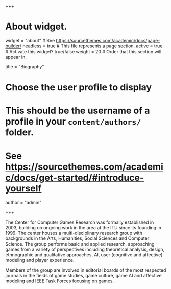+++
# About widget.
widget = "about"  # See https://sourcethemes.com/academic/docs/page-builder/
headless = true  # This file represents a page section.
active = true  # Activate this widget? true/false
weight = 20  # Order that this section will appear in.

title = "Biography"

# Choose the user profile to display
# This should be the username of a profile in your `content/authors/` folder.
# See https://sourcethemes.com/academic/docs/get-started/#introduce-yourself
author = "admin"

+++

The Center for Computer Games Research was formally established in 2003, building on ongoing work in the area at the ITU since its founding in 1999. The center houses a multi-disciplinary research group with backgrounds in the Arts, Humanities, Social Sciences and Computer Science. The group performs basic and applied research, approaching games from a variety of perspectives including theoretical analysis, design, ethnographic and qualitative approaches, AI, user (cognitive and affective) modeling and player experience.

Members of the group are involved in editorial boards of the most respected journals in the fields of game studies, game culture, game AI and affective modeling and IEEE Task Forces focusing on games.